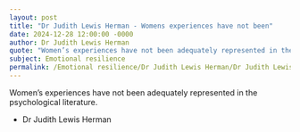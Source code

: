 ```yaml
---
layout: post
title: "Dr Judith Lewis Herman - Womens experiences have not been"
date: 2024-12-28 12:00:00 -0000
author: Dr Judith Lewis Herman
quote: "Women’s experiences have not been adequately represented in the psychological literature."
subject: Emotional resilience
permalink: /Emotional resilience/Dr Judith Lewis Herman/Dr Judith Lewis Herman - Womens experiences have not been
---
```


Women’s experiences have not been adequately represented in the psychological literature.

- Dr Judith Lewis Herman
